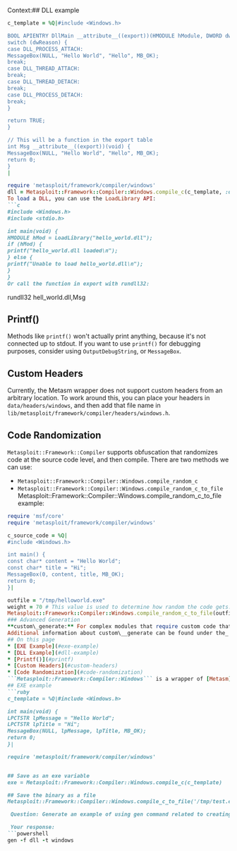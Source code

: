 Context:## DLL example  
```ruby
c_template = %Q|#include <Windows.h>

BOOL APIENTRY DllMain __attribute__((export))(HMODULE hModule, DWORD dwReason, LPVOID lpReserved) {
switch (dwReason) {
case DLL_PROCESS_ATTACH:
MessageBox(NULL, "Hello World", "Hello", MB_OK);
break;
case DLL_THREAD_ATTACH:
break;
case DLL_THREAD_DETACH:
break;
case DLL_PROCESS_DETACH:
break;
}

return TRUE;
}

// This will be a function in the export table
int Msg __attribute__((export))(void) {
MessageBox(NULL, "Hello World", "Hello", MB_OK);
return 0;
}
|

require 'metasploit/framework/compiler/windows'
dll = Metasploit::Framework::Compiler::Windows.compile_c(c_template, :dll)  
To load a DLL, you can use the LoadLibrary API:  
```c
#include <Windows.h>
#include <stdio.h>

int main(void) {
HMODULE hMod = LoadLibrary("hello_world.dll");
if (hMod) {
printf("hello_world.dll loaded\n");
} else {
printf("Unable to load hello_world.dll\n");
}
}  
Or call the function in export with rundll32:  
```
rundll32 hell_world.dll,Msg  
## Printf()  
Methods like `printf()` won't actually print anything, because it's not connected up to stdout. If you want to use `printf()` for debugging purposes, consider using `OutputDebugString`, or `MessageBox`.  
## Custom Headers  
Currently, the Metasm wrapper does not support custom headers from an arbitrary location. To work around this, you can place your headers in `data/headers/windows`, and then add that file name in `lib/metasploit/framework/compiler/headers/windows.h`.  
## Code Randomization  
`Metasploit::Framework::Compiler` supports obfuscation that randomizes code at the source code level, and then compile. There are two methods we can use:  
* `Metasploit::Framework::Compiler::Windows.compile_random_c`
* `Metasploit::Framework::Compiler::Windows.compile_random_c_to_file`  
Metasploit::Framework::Compiler::Windows.compile_random_c_to_file example:  
```ruby
require 'msf/core'
require 'metasploit/framework/compiler/windows'

c_source_code = %Q|
#include <Windows.h>

int main() {
const char* content = "Hello World";
const char* title = "Hi";
MessageBox(0, content, title, MB_OK);
return 0;
}|

outfile = "/tmp/helloworld.exe"
weight = 70 # This value is used to determine how random the code gets.
Metasploit::Framework::Compiler::Windows.compile_random_c_to_file(outfile, c_source_code, weight: weight)
### Advanced Generation  
**custom\_generate:** For complex modules that require custom code that accesses Empire logic, such as lateral movement modules dynamically generating a listener launcher, a custom "generate" function can be used. To tell Empire to utilize the custom generate function, set `advanced.custom_generate: true`  
Additional information about custom\__generate can be found under the_ [_PowerShell Modules custom\_generate_](https://bc-security.gitbook.io/empire-wiki/module-development/PowerShell-Modules#advanced)_._
## On this page  
* [EXE Example](#exe-example)
* [DLL Example](#dll-example)
* [Printf()](#printf)
* [Custom Headers](#custom-headers)
* [Code Randomization](#code-randomization)  
```Metasploit::Framework::Compiler::Windows``` is a wrapper of [Metasm](https://github.com/jjyg/metasm) specifically for compiling C code for the Windows platform. The purpose of the wrapper is to support default headers, such as `stdio.h`, `stdio.h`, `String.h`, `Windows.h`, or some other important headers that you might use while writing in C.  
## EXE example  
```ruby
c_template = %Q|#include <Windows.h>

int main(void) {
LPCTSTR lpMessage = "Hello World";
LPCTSTR lpTitle = "Hi";
MessageBox(NULL, lpMessage, lpTitle, MB_OK);
return 0;
}|

require 'metasploit/framework/compiler/windows'


## Save as an exe variable
exe = Metasploit::Framework::Compiler::Windows.compile_c(c_template)

## Save the binary as a file
Metasploit::Framework::Compiler::Windows.compile_c_to_file('/tmp/test.exe', c_template)

 Question: Generate an example of using gen command related to creating  Windows DLLs with Pupy. Each command should follow the format similar to: \n >> gen -f <format> <launcher> -t <transport>. 

 Your response: 
```powershell
gen -f dll -t windows
```
